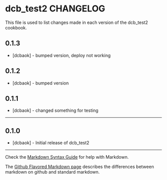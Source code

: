 dcb_test2 CHANGELOG
===================

This file is used to list changes made in each version of the dcb_test2 cookbook.

0.1.3
-----
- [dcbaok] - bumped version, deploy not working

0.1.2
-----
- [dcbaok] - bumped version 

0.1.1
-----
- [dcbaok] - changed something for testing

- - -
0.1.0
-----
- [dcbaok] - Initial release of dcb_test2

- - -
Check the [Markdown Syntax Guide](http://daringfireball.net/projects/markdown/syntax) for help with Markdown.

The [Github Flavored Markdown page](http://github.github.com/github-flavored-markdown/) describes the differences between markdown on github and standard markdown.
